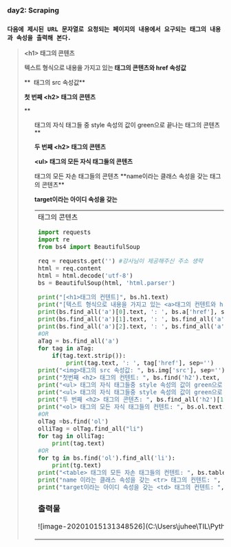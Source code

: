 ### day2: Scraping

### `다음에 제시된 URL 문자열로 요청되는 페이지의 내용에서 요구되는 태그의 내용과 속성을 출력해 본다.`

> **\<h1> 태그의 콘텐츠**
>
> **텍스트 형식으로 내용을 가지고 있는 <a> 태그의 콘텐츠와 href 속성값**
>
> ** <img> 태그의 src 속성값**
>
> **첫 번째 \<h2> 태그의 콘텐츠**
>
> \**<ul> 태그의 자식 태그들 중 style 속성의 값이 green으로 끝나는 태그의 콘텐츠**
>
> **두 번째 \<h2> 태그의 콘텐츠**
>
> **\<ul> 태그의 모든 자식 태그들의 콘텐츠** 
>
> <table> 태그의 모든 자손 태그들의 콘텐츠 
>**name이라는 클래스 속성을 갖는 <tr> 태그의 콘텐츠**
> 
>**target이라는 아이디 속성을 갖는 <td> 태그의 콘텐츠**

``` python
import requests
import re
from bs4 import BeautifulSoup

req = requests.get('') #강사님이 제공해주신 주소 생략
html = req.content
html = html.decode('utf-8')
bs = BeautifulSoup(html, 'html.parser')

print("[<h1>태그의 컨텐트]", bs.h1.text)
print("[텍스트 형식으로 내용을 가지고 있는 <a>태그의 컨텐트와 href 속성값]")
print(bs.find_all('a')[0].text, ': ', bs.a['href'], sep='')
print(bs.find_all('a')[1].text, ': ', bs.find_all('a')[1].attrs, sep='')
print(bs.find_all('a')[2].text, ': ', bs.find_all('a')[2].attrs, sep='')
#OR
aTag = bs.find_all('a')
for tag in aTag:
    if(tag.text.strip()):
        print(tag.text, ': ', tag['href'], sep='')
print("<img>태그의 src 속성값: ", bs.img['src'], sep='')
print("첫번째 <h2> 태그의 컨텐트: ", bs.find('h2').text, sep='')
print("<ul> 태그의 자식 태그들중 style 속성의 값이 green으로 끝나는 태그의 컨텐트: ", bs.find_all('li')[2].text, sep='')
print("<ul> 태그의 자식 태그들중 style 속성의 값이 green으로 끝나는 태그의 컨텐트: ", bs.ul.find(style=re.compile("green$")).text, sep='')
print("두 번째 <h2> 태그의 콘텐츠: ", bs.find_all('h2')[1].text, sep='')
print("<ol> 태그의 모든 자식 태그들의 컨텐트: ", bs.ol.text.strip(), sep='')
#OR
olTag =bs.find('ol')
olliTag = olTag.find_all("li")
for tag in olliTag:
    print(tag.text)
#OR
for tg in bs.find('ol').find_all('li'):
    print(tg.text)    
print("<table> 태그의 모든 자손 태그들의 컨텐트: ", bs.table.text.strip(), sep='')
print("name 이라는 클래스 속성을 갖는 <tr> 태그의 컨텐트: ", bs.find('tr', class_="name").text, sep='')
print("target이라는 아이디 속성을 갖는 <td> 태그의 컨텐트: ", bs.find("td", id='target').text, sep='')
```

### 출력물

![image-20201015131348526](C:\Users\juhee\TIL\Python for Data Analysis\image-20201015131348526.png)

